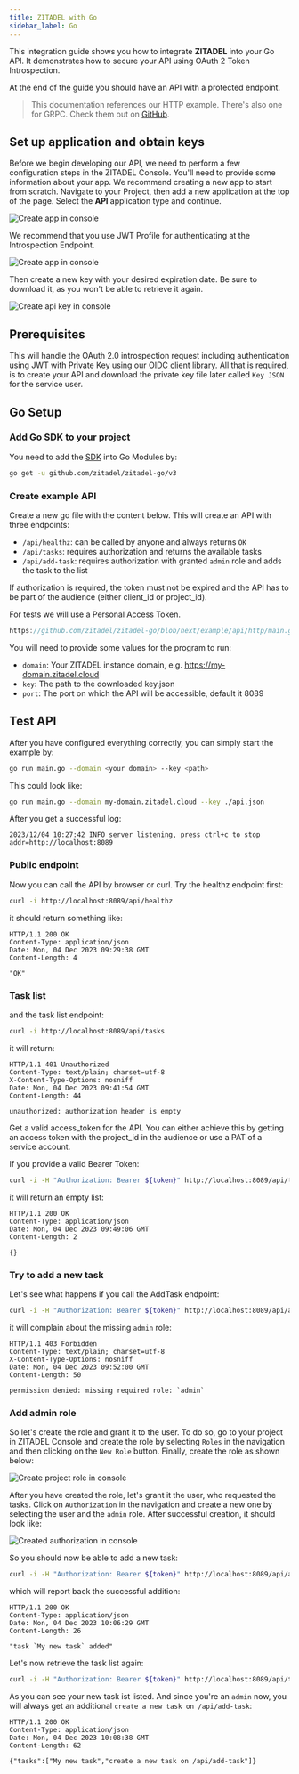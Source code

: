 ```yaml
---
title: ZITADEL with Go
sidebar_label: Go
---
```


This integration guide shows you how to integrate **ZITADEL** into your Go API. It demonstrates how to secure your API using
OAuth 2 Token Introspection.

At the end of the guide you should have an API with a protected endpoint.

> This documentation references our HTTP example. There's also one for GRPC. Check them out on [GitHub](https://github.com/zitadel/zitadel-go/blob/main/example/http).

## Set up application and obtain keys

Before we begin developing our API, we need to perform a few configuration steps in the ZITADEL Console.
You'll need to provide some information about your app. We recommend creating a new app to start from scratch. Navigate to your Project, then add a new application at the top of the page.
Select the **API** application type and continue.

![Create app in console](/img/go/api-create.png)

We recommend that you use JWT Profile for authenticating at the Introspection Endpoint.

![Create app in console](/img/go/api-create-auth.png)

Then create a new key with your desired expiration date. Be sure to download it, as you won't be able to retrieve it again.

![Create api key in console](/img/go/api-create-key.png)

## Prerequisites

This will handle the OAuth 2.0 introspection request including authentication using JWT with Private Key using our [OIDC client library](https://github.com/zitadel/oidc).
All that is required, is to create your API and download the private key file later called `Key JSON` for the service user.

## Go Setup

### Add Go SDK to your project

You need to add the [SDK](https://github.com/zitadel/zitadel-go) into Go Modules by:

```bash
go get -u github.com/zitadel/zitadel-go/v3
```

### Create example API

Create a new go file with the content below. This will create an API with three endpoints:
- `/api/healthz`: can be called by anyone and always returns `OK`
- `/api/tasks`: requires authorization and returns the available tasks
- `/api/add-task`: requires authorization with granted `admin` role and adds the task to the list

If authorization is required, the token must not be expired and the API has to be part of the audience (either client_id or project_id).

For tests we will use a Personal Access Token.

```go reference
https://github.com/zitadel/zitadel-go/blob/next/example/api/http/main.go
```

You will need to provide some values for the program to run:
- `domain`: Your ZITADEL instance domain, e.g. https://my-domain.zitadel.cloud
- `key`: The path to the downloaded key.json
- `port`: The port on which the API will be accessible, default it 8089

## Test API

After you have configured everything correctly, you can simply start the example by:

```bash
go run main.go --domain <your domain> --key <path>
```

This could look like:

```bash
go run main.go --domain my-domain.zitadel.cloud --key ./api.json
```

After you get a successful log:
```
2023/12/04 10:27:42 INFO server listening, press ctrl+c to stop addr=http://localhost:8089
```

### Public endpoint

Now you can call the API by browser or curl. Try the healthz endpoint first:

```bash
curl -i http://localhost:8089/api/healthz
```

it should return something like: 

```
HTTP/1.1 200 OK
Content-Type: application/json
Date: Mon, 04 Dec 2023 09:29:38 GMT
Content-Length: 4

"OK"
```

### Task list

and the task list endpoint:

```bash
curl -i http://localhost:8089/api/tasks
```

it will return:

```
HTTP/1.1 401 Unauthorized
Content-Type: text/plain; charset=utf-8
X-Content-Type-Options: nosniff
Date: Mon, 04 Dec 2023 09:41:54 GMT
Content-Length: 44

unauthorized: authorization header is empty
```

Get a valid access_token for the API. You can either achieve this by getting an access token with the project_id in the audience
or use a PAT of a service account.

If you provide a valid Bearer Token:

```bash
curl -i -H "Authorization: Bearer ${token}" http://localhost:8089/api/tasks
```

it will return an empty list:
```
HTTP/1.1 200 OK
Content-Type: application/json
Date: Mon, 04 Dec 2023 09:49:06 GMT
Content-Length: 2

{}
```

### Try to add a new task

Let's see what happens if you call the AddTask endpoint:

```bash
curl -i -H "Authorization: Bearer ${token}" http://localhost:8089/api/add-task
```

it will complain about the missing `admin` role:
```
HTTP/1.1 403 Forbidden
Content-Type: text/plain; charset=utf-8
X-Content-Type-Options: nosniff
Date: Mon, 04 Dec 2023 09:52:00 GMT
Content-Length: 50

permission denied: missing required role: `admin`
```

### Add admin role

So let's create the role and grant it to the user. To do so, go to your project in ZITADEL Console
and create the role by selecting `Roles` in the navigation and then clicking on the `New Role` button.
Finally, create the role as shown below:

![Create project role in console](/img/go/api-project-role.png)

After you have created the role, let's grant it the user, who requested the tasks.
Click on `Authorization` in the navigation and create a new one by selecting the user and the `admin` role.
After successful creation, it should look like:

![Created authorization in console](/img/go/api-project-auth.png)

So you should now be able to add a new task:

```bash
curl -i -H "Authorization: Bearer ${token}" http://localhost:8089/api/add-task --data "task=My new task"
```

which will report back the successful addition:
```
HTTP/1.1 200 OK
Content-Type: application/json
Date: Mon, 04 Dec 2023 10:06:29 GMT
Content-Length: 26

"task `My new task` added"
```

Let's now retrieve the task list again:

```bash
curl -i -H "Authorization: Bearer ${token}" http://localhost:8089/api/tasks
```

As you can see your new task ist listed. And since you're an `admin` now, you will always get an additional `create a new task on /api/add-task`:
```
HTTP/1.1 200 OK
Content-Type: application/json
Date: Mon, 04 Dec 2023 10:08:38 GMT
Content-Length: 62

{"tasks":["My new task","create a new task on /api/add-task"]}
```
